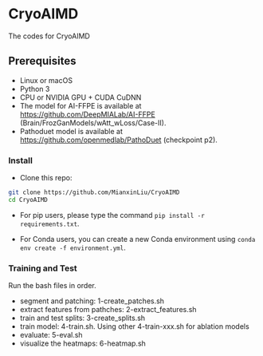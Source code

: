 # CryoAIMD
The codes for CryoAIMD

## Prerequisites
- Linux or macOS
- Python 3
- CPU or NVIDIA GPU + CUDA CuDNN
- The model for AI-FFPE is available at https://github.com/DeepMIALab/AI-FFPE (Brain/FrozGanModels/wAtt_wLoss/Case-II). 
- Pathoduet model is available at https://github.com/openmedlab/PathoDuet (checkpoint p2).

### Install
- Clone this repo:
```bash
git clone https://github.com/MianxinLiu/CryoAIMD
cd CryoAIMD
```

- For pip users, please type the command `pip install -r requirements.txt`.

- For Conda users,  you can create a new Conda environment using `conda env create -f environment.yml`.

### Training and Test
Run the bash files in order.
- segment and patching: 1-create_patches.sh
- extract features from pathches: 2-extract_features.sh
- train and test splits: 3-create_splits.sh
- train model: 4-train.sh. Using other 4-train-xxx.sh for ablation models
- evaluate: 5-eval.sh
- visualize the heatmaps: 6-heatmap.sh
